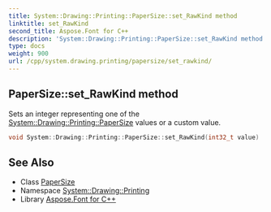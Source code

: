 ```yaml
---
title: System::Drawing::Printing::PaperSize::set_RawKind method
linktitle: set_RawKind
second_title: Aspose.Font for C++
description: 'System::Drawing::Printing::PaperSize::set_RawKind method. Sets an integer representing one of the System::Drawing::Printing::PaperSize values or a custom value in C++.'
type: docs
weight: 900
url: /cpp/system.drawing.printing/papersize/set_rawkind/
---
```

## PaperSize::set_RawKind method


Sets an integer representing one of the [System::Drawing::Printing::PaperSize](../) values or a custom value.

```cpp
void System::Drawing::Printing::PaperSize::set_RawKind(int32_t value)
```

## See Also

* Class [PaperSize](../)
* Namespace [System::Drawing::Printing](../../)
* Library [Aspose.Font for C++](../../../)

